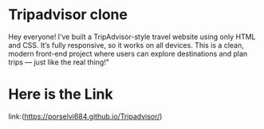 # Tripadvisor clone
Hey everyone! I’ve built a TripAdvisor-style travel website using only HTML and CSS. It’s fully responsive, 
so it works on all devices. This is a clean, modern front-end project where users can explore destinations and plan trips — just like the real thing!"
# Here is the Link
link:(https://porselvi684.github.io/Tripadvisor/)

